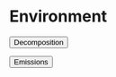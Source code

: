 <html>
<body>
<h1>Environment</h1>
<form action="https://potato2017.github.io/environment/decomposition">
<button type="submit">Decomposition</button>
</form>
<form action="https://potato2017.github.io/environment/emissions">
<button type="submit">Emissions</button>
</form>
</body>
</html>